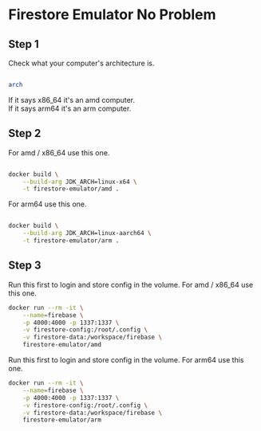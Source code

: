 # Firestore Emulator No Problem

## Step 1

Check what your computer's architecture is.
```sh

arch
```

If it says x86_64 it's an amd computer. <br>
If it says arm64 it's an arm computer. <br>

## Step 2

For amd / x86_64 use this one.
```sh

docker build \
    --build-arg JDK_ARCH=linux-x64 \
    -t firestore-emulator/amd .
```

For arm64 use this one.
```sh

docker build \
    --build-arg JDK_ARCH=linux-aarch64 \
    -t firestore-emulator/arm .
```

## Step 3

Run this first to login and store config in the volume.
For amd / x86_64 use this one.
```sh
docker run --rm -it \
    --name=firebase \
    -p 4000:4000 -p 1337:1337 \
    -v firestore-config:/root/.config \
    -v firestore-data:/workspace/firebase \
    firestore-emulator/amd
```

Run this first to login and store config in the volume.
For arm64 use this one.
```sh
docker run --rm -it \
    --name=firebase \
    -p 4000:4000 -p 1337:1337 \
    -v firestore-config:/root/.config \
    -v firestore-data:/workspace/firebase \
    firestore-emulator/arm
```